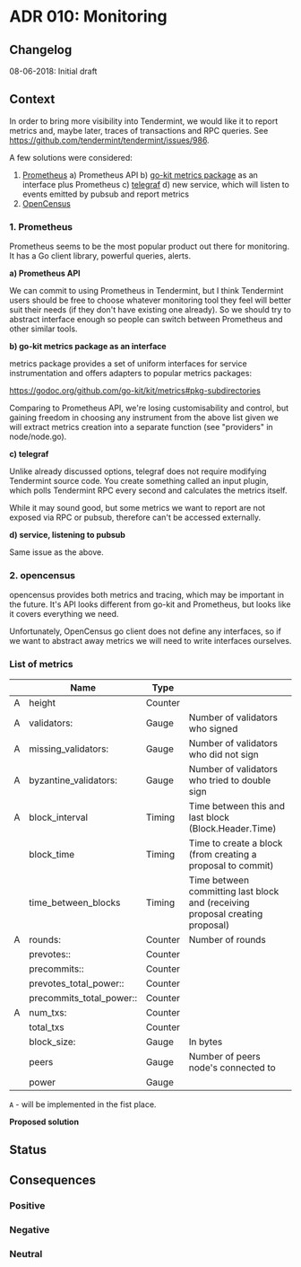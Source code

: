# ADR 010: Monitoring

## Changelog

08-06-2018: Initial draft

## Context

In order to bring more visibility into Tendermint, we would like it to report
metrics and, maybe later, traces of transactions and RPC queries. See
https://github.com/tendermint/tendermint/issues/986.

A few solutions were considered:

1. [Prometheus](https://prometheus.io)
  a) Prometheus API
  b) [go-kit metrics package](https://github.com/go-kit/kit/tree/master/metrics) as an interface plus Prometheus
  c) [telegraf](https://github.com/influxdata/telegraf)
  d) new service, which will listen to events emitted by pubsub and report metrics
5. [OpenCensus](https://opencensus.io/go/index.html)

### 1. Prometheus

Prometheus seems to be the most popular product out there for monitoring. It has
a Go client library, powerful queries, alerts.

**a) Prometheus API**

We can commit to using Prometheus in Tendermint, but I think Tendermint users
should be free to choose whatever monitoring tool they feel will better suit
their needs (if they don't have existing one already). So we should try to
abstract interface enough so people can switch between Prometheus and other
similar tools.

**b) go-kit metrics package as an interface**

metrics package provides a set of uniform interfaces for service
instrumentation and offers adapters to popular metrics packages:

https://godoc.org/github.com/go-kit/kit/metrics#pkg-subdirectories

Comparing to Prometheus API, we're losing customisability and control, but gaining
freedom in choosing any instrument from the above list given we will extract
metrics creation into a separate function (see "providers" in node/node.go).

**c) telegraf**

Unlike already discussed options, telegraf does not require modifying Tendermint
source code. You create something called an input plugin, which polls
Tendermint RPC every second and calculates the metrics itself.

While it may sound good, but some metrics we want to report are not exposed via
RPC or pubsub, therefore can't be accessed externally.

**d) service, listening to pubsub**

Same issue as the above.

### 2. opencensus

opencensus provides both metrics and tracing, which may be important in the
future. It's API looks different from go-kit and Prometheus, but looks like it
covers everything we need.

Unfortunately, OpenCensus go client does not define any
interfaces, so if we want to abstract away metrics we
will need to write interfaces ourselves.

### List of metrics

|   | Name                                    | Type    |                                                                               |
| - | --------------------------------------- | ------- | ----------------------------------------------------------------------------- |
| A | height                                  | Counter |                                                                               |
| A | validators:<height>                     | Gauge   | Number of validators who signed                                               |
| A | missing_validators:<height>             | Gauge   | Number of validators who did not sign                                         |
| A | byzantine_validators:<height>           | Gauge   | Number of validators who tried to double sign                                 |
| A | block_interval                          | Timing  | Time between this and last block (Block.Header.Time)                          |
|   | block_time                              | Timing  | Time to create a block (from creating a proposal to commit)                   |
|   | time_between_blocks                     | Timing  | Time between committing last block and (receiving proposal creating proposal) |
| A | rounds:<height>                         | Counter | Number of rounds                                                              |
|   | prevotes:<height>:<round>               | Counter |                                                                               |
|   | precommits:<height>:<round>             | Counter |                                                                               |
|   | prevotes_total_power:<height>:<round>   | Counter |                                                                               |
|   | precommits_total_power:<height>:<round> | Counter |                                                                               |
| A | num_txs:<height>                        | Counter |                                                                               |
|   | total_txs                               | Counter |                                                                               |
|   | block_size:<height>                     | Gauge   | In bytes                                                                      |
|   | peers                                   | Gauge   | Number of peers node's connected to                                           |
|   | power                                   | Gauge   |                                                                               |

`A`	- will be implemented in the fist place.

**Proposed solution**

## Status

## Consequences

### Positive

### Negative

### Neutral
